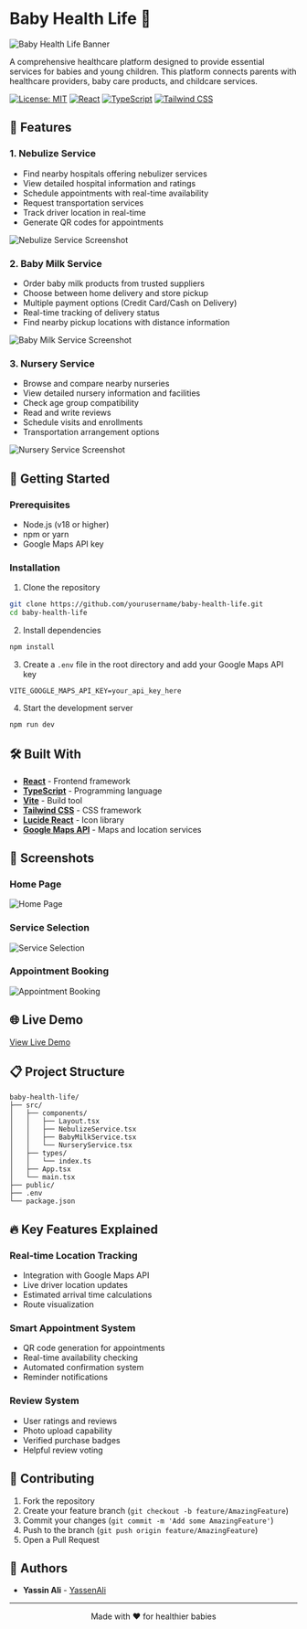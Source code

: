 # Baby Health Life 👶 

![Baby Health Life Banner](https://images.unsplash.com/photo-1555252333-9f8e92e65df9?auto=format&fit=crop&q=80&w=1200&h=400)

A comprehensive healthcare platform designed to provide essential services for babies and young children. This platform connects parents with healthcare providers, baby care products, and childcare services.

[![License: MIT](https://img.shields.io/badge/License-MIT-yellow.svg)](https://opensource.org/licenses/MIT)
[![React](https://img.shields.io/badge/React-18.3.1-blue.svg)](https://reactjs.org/)
[![TypeScript](https://img.shields.io/badge/TypeScript-5.5.3-blue.svg)](https://www.typescriptlang.org/)
[![Tailwind CSS](https://img.shields.io/badge/Tailwind_CSS-3.4.1-38B2AC.svg)](https://tailwindcss.com/)

## 🌟 Features

### 1. Nebulize Service
- Find nearby hospitals offering nebulizer services
- View detailed hospital information and ratings
- Schedule appointments with real-time availability
- Request transportation services
- Track driver location in real-time
- Generate QR codes for appointments

![Nebulize Service Screenshot]()

### 2. Baby Milk Service
- Order baby milk products from trusted suppliers
- Choose between home delivery and store pickup
- Multiple payment options (Credit Card/Cash on Delivery)
- Real-time tracking of delivery status
- Find nearby pickup locations with distance information

![Baby Milk Service Screenshot](https://images.unsplash.com/photo-1584467541268-b040f83be3fd?auto=format&fit=crop&q=80&w=800&h=400)

### 3. Nursery Service
- Browse and compare nearby nurseries
- View detailed nursery information and facilities
- Check age group compatibility
- Read and write reviews
- Schedule visits and enrollments
- Transportation arrangement options

![Nursery Service Screenshot](https://images.unsplash.com/photo-1587614382346-4ec70e388b28?auto=format&fit=crop&q=80&w=800&h=400)

## 🚀 Getting Started

### Prerequisites

- Node.js (v18 or higher)
- npm or yarn
- Google Maps API key

### Installation

1. Clone the repository
```bash
git clone https://github.com/yourusername/baby-health-life.git
cd baby-health-life
```

2. Install dependencies
```bash
npm install
```

3. Create a `.env` file in the root directory and add your Google Maps API key
```env
VITE_GOOGLE_MAPS_API_KEY=your_api_key_here
```

4. Start the development server
```bash
npm run dev
```

## 🛠️ Built With

- **[React](https://reactjs.org/)** - Frontend framework
- **[TypeScript](https://www.typescriptlang.org/)** - Programming language
- **[Vite](https://vitejs.dev/)** - Build tool
- **[Tailwind CSS](https://tailwindcss.com/)** - CSS framework
- **[Lucide React](https://lucide.dev/)** - Icon library
- **[Google Maps API](https://developers.google.com/maps)** - Maps and location services

## 📱 Screenshots

### Home Page
![Home Page]()

### Service Selection
![Service Selection]()

### Appointment Booking
![Appointment Booking]()

## 🌐 Live Demo

[View Live Demo](https://baby-health-life.netlify.app/)

## 📋 Project Structure

```
baby-health-life/
├── src/
│   ├── components/
│   │   ├── Layout.tsx
│   │   ├── NebulizeService.tsx
│   │   ├── BabyMilkService.tsx
│   │   └── NurseryService.tsx
│   ├── types/
│   │   └── index.ts
│   ├── App.tsx
│   └── main.tsx
├── public/
├── .env
└── package.json
```

## 🔥 Key Features Explained

### Real-time Location Tracking
- Integration with Google Maps API
- Live driver location updates
- Estimated arrival time calculations
- Route visualization

### Smart Appointment System
- QR code generation for appointments
- Real-time availability checking
- Automated confirmation system
- Reminder notifications

### Review System
- User ratings and reviews
- Photo upload capability
- Verified purchase badges
- Helpful review voting

## 🤝 Contributing

1. Fork the repository
2. Create your feature branch (`git checkout -b feature/AmazingFeature`)
3. Commit your changes (`git commit -m 'Add some AmazingFeature'`)
4. Push to the branch (`git push origin feature/AmazingFeature`)
5. Open a Pull Request

## 👥 Authors

- **Yassin Ali** - [YassenAli](https://github.com/YassenAli)

---

<p align="center">Made with ❤️ for healthier babies</p>